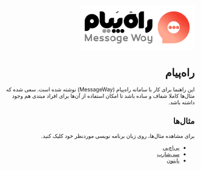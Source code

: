 <div dir=rtl>

![messageWay](assets/logo-fa.png)

# راه‌پیام

این راهنما برای کار با سامانه راه‌پیام (MessageWay)  نوشته شده است. سعی شده که مثال‌ها کاملا شفاف و ساده باشد تا امکان استفاده از آن‌ها برای افراد مبتدی هم وجود داشته باشد.

## مثال‌ها

برای مشاهده مثال‌ها، روی زبان برنامه نویسی موردنظر خود کلیک کنید.

- [پی‌اچ‌پی](php/README.md)
- [سی‌شارپ](csharp/README.md)
- [پایتون](python/README.md)

</div>